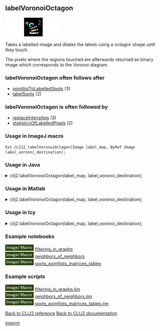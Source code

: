 ## labelVoronoiOctagon
<img src="images/mini_empty_logo.png"/><img src="images/mini_clij2_logo.png"/><img src="images/mini_empty_logo.png"/>

Takes a labelled image and dilates the labels using a octagon shape until they touch. 

The pixels where  the regions touched are afterwards returned as binary image which corresponds to the Voronoi diagram.

### labelVoronoiOctagon often follows after
* <a href="reference_pointlistToLabelledSpots">pointlistToLabelledSpots</a> (3)
* <a href="reference_labelSpots">labelSpots</a> (2)


### labelVoronoiOctagon is often followed by
* <a href="reference_replaceIntensities">replaceIntensities</a> (3)
* <a href="reference_statisticsOfLabelledPixels">statisticsOfLabelledPixels</a> (2)


### Usage in ImageJ macro
```
Ext.CLIJ2_labelVoronoiOctagon(Image label_map, ByRef Image label_voronoi_destination);
```




### Usage in Java


<details>

<summary>
clij2.labelVoronoiOctagon(label_map, label_voronoi_destination);
</summary>
<pre class="highlight">// init CLIJ and GPU
import net.haesleinhuepf.clij2.CLIJ2;
import net.haesleinhuepf.clij.clearcl.ClearCLBuffer;
CLIJ2 clij2 = CLIJ2.getInstance();

// get input parameters
ClearCLBuffer label_map = clij2.push(label_mapImagePlus);
label_voronoi_destination = clij2.create(label_map);
</pre>

<pre class="highlight">
// Execute operation on GPU
clij2.labelVoronoiOctagon(label_map, label_voronoi_destination);
</pre>

<pre class="highlight">
//show result
label_voronoi_destinationImagePlus = clij2.pull(label_voronoi_destination);
label_voronoi_destinationImagePlus.show();

// cleanup memory on GPU
clij2.release(label_map);
clij2.release(label_voronoi_destination);
</pre>

</details>





### Usage in Matlab


<details>

<summary>
clij2.labelVoronoiOctagon(label_map, label_voronoi_destination);
</summary>
<pre class="highlight">% init CLIJ and GPU
clij2 = init_clatlab();

% get input parameters
label_map = clij2.pushMat(label_map_matrix);
label_voronoi_destination = clij2.create(label_map);
</pre>

<pre class="highlight">
% Execute operation on GPU
clij2.labelVoronoiOctagon(label_map, label_voronoi_destination);
</pre>

<pre class="highlight">
% show result
label_voronoi_destination = clij2.pullMat(label_voronoi_destination)

% cleanup memory on GPU
clij2.release(label_map);
clij2.release(label_voronoi_destination);
</pre>

</details>





### Usage in Icy


<details>

<summary>
clij2.labelVoronoiOctagon(label_map, label_voronoi_destination);
</summary>
<pre class="highlight">// init CLIJ and GPU
importClass(net.haesleinhuepf.clicy.CLICY);
importClass(Packages.icy.main.Icy);

clij2 = CLICY.getInstance();

// get input parameters
label_map_sequence = getSequence();
label_map = clij2.pushSequence(label_map_sequence);
label_voronoi_destination = clij2.create(label_map);
</pre>

<pre class="highlight">
// Execute operation on GPU
clij2.labelVoronoiOctagon(label_map, label_voronoi_destination);
</pre>

<pre class="highlight">
// show result
label_voronoi_destination_sequence = clij2.pullSequence(label_voronoi_destination)
Icy.addSequence(label_voronoi_destination_sequence);
// cleanup memory on GPU
clij2.release(label_map);
clij2.release(label_voronoi_destination);
</pre>

</details>





### Example notebooks
<a href="https://clij.github.io/clij2-docs/md/filtering_in_graphs"><img src="images/language_macro.png" height="20"/></a> [filtering_in_graphs](https://clij.github.io/clij2-docs/md/filtering_in_graphs)  
<a href="https://clij.github.io/clij2-docs/md/neighbors_of_neighbors"><img src="images/language_macro.png" height="20"/></a> [neighbors_of_neighbors](https://clij.github.io/clij2-docs/md/neighbors_of_neighbors)  
<a href="https://clij.github.io/clij2-docs/md/spots_pointlists_matrices_tables"><img src="images/language_macro.png" height="20"/></a> [spots_pointlists_matrices_tables](https://clij.github.io/clij2-docs/md/spots_pointlists_matrices_tables)  




### Example scripts
<a href="https://github.com/clij/clij2-docs/blob/master/src/main/macro/filtering_in_graphs.ijm"><img src="images/language_macro.png" height="20"/></a> [filtering_in_graphs.ijm](https://github.com/clij/clij2-docs/blob/master/src/main/macro/filtering_in_graphs.ijm)  
<a href="https://github.com/clij/clij2-docs/blob/master/src/main/macro/neighbors_of_neighbors.ijm"><img src="images/language_macro.png" height="20"/></a> [neighbors_of_neighbors.ijm](https://github.com/clij/clij2-docs/blob/master/src/main/macro/neighbors_of_neighbors.ijm)  
<a href="https://github.com/clij/clij2-docs/blob/master/src/main/macro/spots_pointlists_matrices_tables.ijm"><img src="images/language_macro.png" height="20"/></a> [spots_pointlists_matrices_tables.ijm](https://github.com/clij/clij2-docs/blob/master/src/main/macro/spots_pointlists_matrices_tables.ijm)  


[Back to CLIJ2 reference](https://clij.github.io/clij2-docs/reference)
[Back to CLIJ2 documentation](https://clij.github.io/clij2-docs)

[Imprint](https://clij.github.io/imprint)
